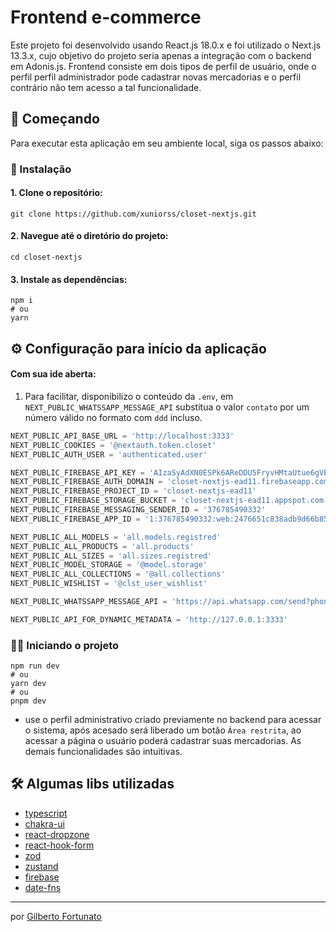 # Frontend e-commerce

Este projeto foi desenvolvido usando React.js 18.0.x e foi utilizado o Next.js 13.3.x, cujo objetivo do projeto seria apenas a integração com o backend em Adonis.js. Frontend consiste em dois tipos de perfil de usuário, onde o perfil perfil administrador pode cadastrar novas mercadorias e o perfil contrário não tem acesso a tal funcionalidade.

## 🚀 Começando

Para executar esta aplicação em seu ambiente local, siga os passos abaixo:

### 🔧 Instalação

#### 1. Clone o repositório:

```shell
git clone https://github.com/xuniorss/closet-nextjs.git
```

#### 2. Navegue até o diretório do projeto:

```shell
cd closet-nextjs
```

#### 3. Instale as dependências:

```shell
npm i
# ou
yarn
```

## ⚙️ Configuração para início da aplicação

#### Com sua ide aberta:

1. Para facilitar, disponibilizo o conteúdo da `.env`, em `NEXT_PUBLIC_WHATSSAPP_MESSAGE_API` substitua o valor `contato` por um número válido no formato com `ddd` incluso.

```js
NEXT_PUBLIC_API_BASE_URL = 'http://localhost:3333'
NEXT_PUBLIC_COOKIES = '@nextauth.token.closet'
NEXT_PUBLIC_AUTH_USER = 'authenticated.user'

NEXT_PUBLIC_FIREBASE_API_KEY = 'AIzaSyAdXN0ESPk6AReDDU5FryvHMtaUtue6gVE'
NEXT_PUBLIC_FIREBASE_AUTH_DOMAIN = 'closet-nextjs-ead11.firebaseapp.com'
NEXT_PUBLIC_FIREBASE_PROJECT_ID = 'closet-nextjs-ead11'
NEXT_PUBLIC_FIREBASE_STORAGE_BUCKET = 'closet-nextjs-ead11.appspot.com'
NEXT_PUBLIC_FIREBASE_MESSAGING_SENDER_ID = '376785490332'
NEXT_PUBLIC_FIREBASE_APP_ID = '1:376785490332:web:2476651c838adb9d66b859'

NEXT_PUBLIC_ALL_MODELS = 'all.models.registred'
NEXT_PUBLIC_ALL_PRODUCTS = 'all.products'
NEXT_PUBLIC_ALL_SIZES = 'all.sizes.registred'
NEXT_PUBLIC_MODEL_STORAGE = '@model.storage'
NEXT_PUBLIC_ALL_COLLECTIONS = '@all.collections'
NEXT_PUBLIC_WISHLIST = '@clst_user_wishlist'

NEXT_PUBLIC_WHATSSAPP_MESSAGE_API = 'https://api.whatsapp.com/send?phone=+55{contato}&text='

NEXT_PUBLIC_API_FOR_DYNAMIC_METADATA = 'http://127.0.0.1:3333'
```

### 🏃‍♂️ Iniciando o projeto

```shell
npm run dev
# ou
yarn dev
# ou
pnpm dev
```

-  use o perfil administrativo criado previamente no backend para acessar o sistema, após acesado será liberado um botão `Área restrita`, ao acessar a página o usuário poderá cadastrar suas mercadorias. As demais funcionalidades são intuitivas.

## 🛠️ Algumas libs utilizadas

-  [typescript](https://www.typescriptlang.org/)
-  [chakra-ui](https://chakra-ui.com/)
-  [react-dropzone](https://react-dropzone.js.org/)
-  [react-hook-form](https://react-hook-form.com/)
-  [zod](https://zod.dev/)
-  [zustand](https://zustand-demo.pmnd.rs/)
-  [firebase](https://firebase.google.com/docs?hl=pt-br)
-  [date-fns](https://date-fns.org/)

---

por [Gilberto Fortunato](https://github.com/xuniorss)
